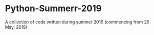 # Python-Summerr-2019
A collection of code written during summer 2019 (commencing from 29 May, 2019)

